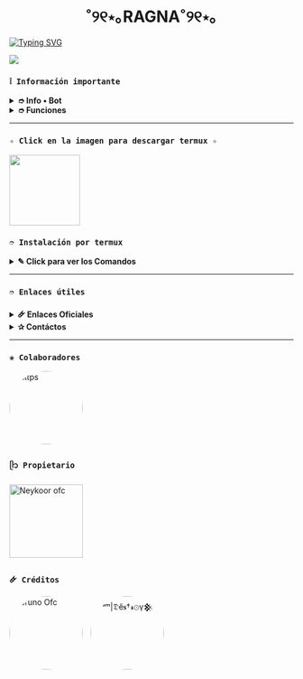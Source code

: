 <h1 align="center">˚୨୧⋆｡RAGNA˚୨୧⋆｡</h1>

[![Typing SVG](https://readme-typing-svg.demolab.com?font=Fira+Code&pause=1000&color=00BFFF&lines=Bienvenido(a)+a+mi+repositorio;disfruta+de+Furina+dev+Neykoor)](https://git.io/typing-svg)

 <img src= "https://files.catbox.moe/u88993.jpg">
    </p>

### **`❕️ Información importante`**

<details>
 <summary><b> ➮ Info • Bot</b></summary>

* Este proyecto **no está afiliado de ninguna manera** con `WhatsApp`, `Inc. WhatsApp` es una marca registrada de `WhatsApp LLC`, y este bot es un **desarrollo independiente** que **no tiene ninguna relación oficial con la compañía**.
</details>

<details>
 <summary><b> ➮ Funciones</b></summary>

> Bot en desarrollo si presenta alguna falla reportar al creador para darle una solución óptima.

- [x] Interacción con voz y texto
- [x] Configuración de grupo
- [x] antidelete, antilink, antispam, etc
- [x] Bienvenida personalizada
- [x] Juegos, tictactoe, mate, etc
- [x] Chatbot (simsimi)
- [x] Chatbot (autoresponder)
- [x] Crear sticker de image/video/gif/url
- [x] SubBot (Jadibot)
- [x] Buscador Google
- [x] Juego RPG
- [x] Personalizar imagen del menú
- [x] Descarga de música y video De YT
- [ ] Otros

</details>

---

### **`✧ Click en la imagen para descargar termux ✧`**
<a
href="https://www.mediafire.com/file/llugt4zgj7g3n3u/com.termux_1020.apk/file"><img src="https://qu.ax/finc.jpg" height="125px"></a> 

### **`➮ Instalación por termux`**

<details>
 <summary><b> ✎ Click para ver los Comandos </b></summary>

### **❀ Instalación manual por termux**
> Nota: Copie y pegue los comandos en termux uno por uno.
```bash
termux-setup-storage
```

```bash
apt update && apt upgrade && pkg install -y git nodejs ffmpeg imagemagick yarn
```

```bash
git clone https://github.com/Harvak-OFC/RAGNA && cd RAGNA
```

```bash
yarn install
```

```bash
npm install
```

```bash
npm update
```

```bash
npm start
```

> Si aparece (Y/I/N/O/D/Z) [default=N] ? use la letra "y" + "ENTER" para continuar con la instalación

### **🜸 Activar en caso de detenerse en termux**

> Si después de instalar el bot en Termux se detiene (pantalla en blanco, pérdida de conexión a Internet, reinicio del dispositivo), sigue estos pasos:

❒ Abre Termux y navega al directorio del bot:
   
   ```bash
    cd RAGNA
   ```

❒ Inicia el bot nuevamente:
  
   ```bash
    npm start
   ```

### **✰ Volverte owner del Bot**

> Si después de instalar el bot en Termux y iniciar la session del bot (deseas poner tu número es la lista de owner pon este comando:

   ```bash
    cd RAGNA && nano settings.js
   ```

</details>

---
### **`➮ Enlaces útiles`**

<details>
 <summary><b> 🜸 Enlaces Oficiales </b></summary>

 * Canal Oficial  [`¡Click aquí!`](https://whatsapp.com/channel/0029VazHywx0rGiUAYluYB24)
* Grupo Oficial [`¡Click aquí!`](https://chat.whatsapp.com/Gqv0byeAjXiHPL5bX94UGE)
* Comunidad Oficial [`¡Click aquí!`](https://chat.whatsapp.com/CHXQizfRDItFdWM8F217oB)
</details>

<details>
<summary><b> ✰ Contáctos</b></summary>

* WhatsApp: [`Aquí`](https://wa.me/5216631079388)


</details>

---

### **`❀ Colaboradores`**

<a href="https://github.com/https0J" style="display:inline-block; margin-right: 10px; text-decoration: none;"><img src="https://github.com/https0J.png" width="130" height="130" alt="https" style="border-radius: 50%;"/>
</a>

### **`ᥫ᭡ Propietario`**
<a
href="https://github.com/Aqua200"><img src="https://github.com/Aqua200.png" width="130" height="130" alt="
Neykoor ofc"/></a>

### **`🜸 Créditos`**

<a href="https://github.com/BrunoSobrino" style="display:inline-block; margin-right: 10px; text-decoration: none;"><img src="https://github.com/BrunoSobrino.png" width="130" height="130" alt="Bruno Ofc" style="border-radius: 50%;"/>
</a>
<a href="https://github.com/The-King-Destroy" style="display:inline-block; margin-right: 10px; text-decoration: none;"><img src="https://github.com/The-King-Destroy.png" width="130" height="130" alt="ⁱᵃᵐ|𝔇ĕ𝐬†𝓻⊙γ𒆜" style="border-radius: 50%;"/>
</a>

